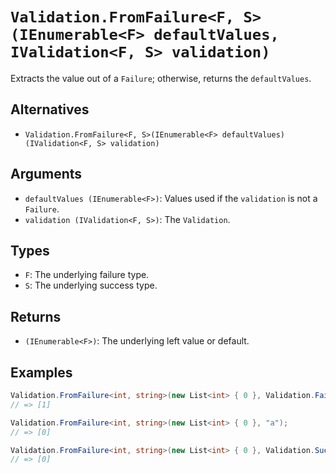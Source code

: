 # `Validation.FromFailure<F, S>(IEnumerable<F> defaultValues, IValidation<F, S> validation)`

Extracts the value out of a `Failure`; otherwise, returns the `defaultValues`.

## Alternatives

* `Validation.FromFailure<F, S>(IEnumerable<F> defaultValues)(IValidation<F, S> validation)`

## Arguments

* `defaultValues (IEnumerable<F>)`: Values used if the `validation` is not a `Failure`.
* `validation (IValidation<F, S>)`: The `Validation`.

## Types

* `F`: The underlying failure type.
* `S`: The underlying success type.

## Returns

* `(IEnumerable<F>)`: The underlying left value or default.

## Examples

```csharp
Validation.FromFailure<int, string>(new List<int> { 0 }, Validation.Failure<int, string>(1));
// => [1]

Validation.FromFailure<int, string>(new List<int> { 0 }, "a");
// => [0]

Validation.FromFailure<int, string>(new List<int> { 0 }, Validation.Success<int, string>("a"));
// => [0]
```
